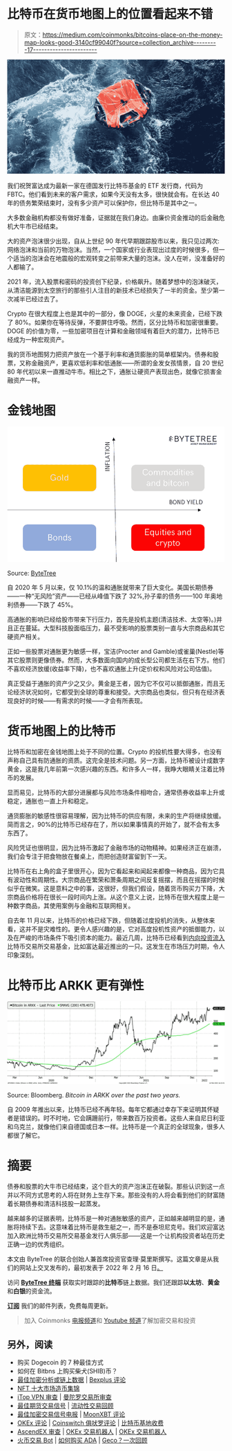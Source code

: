 # 比特币在货币地图上的位置看起来不错

> 原文：<https://medium.com/coinmonks/bitcoins-place-on-the-money-map-looks-good-3140cf99040f?source=collection_archive---------17----------------------->

![](img/e5faef68fc42cb2c908823564e970370.png)

我们祝贺富达成为最新一家在德国发行比特币基金的 ETF 发行商，代码为 FBTC。他们看到未来的客户需求，如果今天没有太多，很快就会有。在长达 40 年的债务繁荣结束时，没有多少资产可以保护你，但比特币是其中之一。

大多数金融机构都没有做好准备，证据就在我们身边。由廉价资金推动的后金融危机大牛市已经结束。

大的资产泡沫很少出现，自从上世纪 90 年代早期跟踪股市以来，我只见过两次:网络泡沫和当前的万物泡沫。当然，一个国家或行业表现出过度的时候很多，但一个适当的泡沫会在地震般的宏观转变之前带来大量的泡沫。没人在听，没准备好的人都输了。

2021 年，流入股票和密码的投资创下纪录，价格飙升。随着梦想中的泡沫破灭，从清洁能源到太空旅行的那些引人注目的新技术已经损失了一半的资金。至少第一次减半已经过去了。

Crypto 在很大程度上也是其中的一部分，像 DOGE，火星的未来资金，已经下跌了 80%。如果你在等待反弹，不要屏住呼吸。然而，区分比特币和加密很重要。DOGE 的价值为零，一些加密项目在计算和金融领域有着巨大的潜力，比特币已经成为一种宏观资产。

我的货币地图努力把资产放在一个基于利率和通货膨胀的简单框架内。债券和股票，又称金融资产，更喜欢低利率和低通胀——所谓的金发女孩情景，自 20 世纪 80 年代初以来一直推动牛市。相比之下，通胀让硬资产表现出色，就像它损害金融资产一样。

# 金钱地图

![](img/09f5479077bf690cf7b3bef04fb510a7.png)

Source: [ByteTree](https://bytetree.com/)

自 2020 年 5 月以来，仅 10.1%的温和通胀就带来了巨大变化。美国长期债券——一种“无风险”资产——已经从峰值下跌了 32%,孙子辈的债务——100 年奥地利债券——下跌了 45%。

高通胀的影响已经给股市带来下行压力，首先是投机主题(清洁技术、太空等)。)并且正在蔓延。大型科技股面临压力，最不受影响的股票类别一直与大宗商品和其它硬资产相关。

正如一些股票对通胀更为敏感一样，宝洁(Procter and Gamble)或雀巢(Nestle)等其它股票则更像债券。然而，大多数面向国内的成长型公司都生活在右下方。他们不喜欢经济放缓(收益率下降)，也不喜欢通胀上升(定价权和风险对公司估值)。

真正受益于通胀的资产少之又少。黄金是王者，因为它不仅可以抵御通胀，而且无论经济状况如何，它都受到全球的尊重和接受。大宗商品也类似，但只有在经济表现良好的时候——有需求的时候——才会有所表现。

# 货币地图上的比特币

比特币和加密在金钱地图上处于不同的位置。Crypto 的投机性要大得多，也没有声称自己具有防通胀的资质。这完全是技术问题。另一方面，比特币被设计成数字黄金，这是我几年前第一次感兴趣的东西。和许多人一样，我睁大眼睛关注着比特币的发展。

显而易见，比特币的大部分进展都与风险市场条件相吻合，通常债券收益率上升或稳定，通胀也一直上升和稳定。

通货膨胀的敏感性很容易理解，因为比特币的供应有限，未来的生产将继续放缓。简而言之，90%的比特币已经存在了，所以如果事情真的开始了，就不会有太多东西了。

风险凭证也很明显，因为比特币激起了金融市场的动物精神。如果经济正在崩溃，我们会专注于把食物放在餐桌上，而把创造财富留到下一天。

比特币在右上角的盒子里很开心，因为它看起来和闻起来都像一种商品，因为它具有波动性和周期性。大宗商品在繁荣和萧条周期之间反复摇摆，而且在摇摆的时候似乎在微笑。这是意料之中的事，这很好，但我们假设，随着货币购买力下降，大宗商品价格将在很长一段时间内上涨。从这个意义上说，比特币在很大程度上是一种数字商品，其使用案例与金融和互联网相关。

自去年 11 月以来，比特币的价格已经下跌，但随着过度投机的消失，从整体来看，这并不是灾难性的。更令人感兴趣的是，它对高度投机性资产的抵御能力，以及在严峻的市场条件下吸引资本的能力。最近几周，比特币已经看到[内向投资流入](https://terminal.bytetree.com/bitcoin/flows)比特币交易所交易基金，比如富达最近推出的一只。这发生在市场压力时期，令人印象深刻。

# 比特币比 ARKK 更有弹性

![](img/aebac4ec44bb9a21c28d071c355bc9d6.png)

Source: Bloomberg. *Bitcoin in ARKK over the past two years.*

自 2009 年推出以来，比特币已经不再年轻。每年它都通过幸存下来证明其怀疑者是错误的。时不时地，它会蹒跚前行，带来数百万投资者。这些人来自尼日利亚和乌克兰，就像他们来自德国或日本一样。比特币是一个真正的全球现象，很多人都很了解它。

# 摘要

债券和股票的大牛市已经结束，这个巨大的资产泡沫正在破裂。那些认识到这一点并以不同方式思考的人将在财务上生存下来。那些没有的人将会看到他们的财富随着长期债券和清洁科技股一起蒸发。

越来越多的证据表明，比特币是一种对通胀敏感的资产，正如越来越明显的是，通胀将持续下去。这意味着比特币是救生艇之一，而不是泰坦尼克号。我们欢迎富达加入欧洲比特币交易所交易基金发行人俱乐部——这是一个让机构投资者站在历史正确一边的优秀组织。

本文由 ByteTree 的联合创始人兼首席投资官查理·莫里斯撰写。这篇文章是从我们的网站上交叉发布的，最初发表于 2022 年 2 月 16 日[。](https://bytetree.com/research/2022/02/bitcoin-on-the-money-map-looks-good/)

访问 [**ByteTree 终端**](https://terminal.bytetree.com/) 获取实时跟踪的**比特币**链上数据。我们还跟踪**以太坊**、**黄金**和**白银**的资金流。

[**订阅**](https://bytetree.com/mailing) 我们的邮件列表，免费每周更新。

> 加入 Coinmonks [电报频道](https://t.me/coincodecap)和 [Youtube 频道](https://www.youtube.com/c/coinmonks/videos)了解加密交易和投资

## 另外，阅读

*   购买 Dogecoin 的 7 种最佳方式
*   如何在 Bitbns 上购买柴犬(SHIB)币？
*   [最佳加密分析或链上数据](https://coincodecap.com/blockchain-analytics) | [Bexplus 评论](https://coincodecap.com/bexplus-review)
*   [NFT 十大市场造币集锦](https://coincodecap.com/nft-marketplaces)
*   [iTop VPN 审查](https://coincodecap.com/itop-vpn-review) | [曼陀罗交易所审查](https://coincodecap.com/mandala-exchange-review)
*   [最佳期货交易信号](https://coincodecap.com/futures-trading-signals) | [流动性交易回顾](https://coincodecap.com/liquid-exchange-review)
*   [最佳加密交易信号电报](/coinmonks/best-crypto-signals-telegram-5785cdbc4b2b) | [MoonXBT 评论](/coinmonks/moonxbt-review-6e4ab26d037)
*   [OKEx 评论](/coinmonks/okex-review-6b369304110f) | [Coinswitch 俱吠罗评论](/coinmonks/coinswitch-kuber-review-1a8dc5c7a739) | [比特币基地收费](/coinmonks/coinbase-fees-831e77d4f2c5)
*   [AscendEX 审查](/coinmonks/ascendex-review-53e829cf75fa) | [OKEx 交易机器人](/coinmonks/okex-trading-bots-234920f61e60) | [OKEx 交易机器人](/coinmonks/okex-trading-bots-234920f61e60)
*   [火币交易 Bot](https://coincodecap.com/huobi-trading-bot) | [如何购买 ADA](https://coincodecap.com/buy-ada-cardano) | [Geco？一次回顾](https://coincodecap.com/geco-one-review)